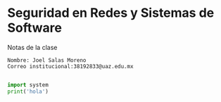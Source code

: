 
# Seguridad en Redes y Sistemas de Software

Notas de la clase

	Nombre: Joel Salas Moreno
	Correo institucional:38192833@uaz.edu.mx

```python

import system
print('hola')
```